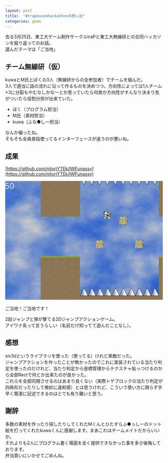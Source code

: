 ```yaml
---
layout:	post
title:	"#trapmusenhackathonの思い出"
categories:	game
---
```


去る3月25日、東工大ゲーム制作サークルtraPと東工大無線研との合同ハッカソンを振り返ってのお話。  
選んだテーマは「ご当地」

## チーム無線研（仮）
kuwaとM氏とぼくの3人（無線研からの全参加者）でチームを組んだ。  
3人で適当に話の流れに沿って作るものを決めつつ、方向性によっては1人チーム×3に分裂もやむなしかなーとか思っていたら何故か方向性がすんなり決まり気がついたら役割分担が出来ていた。

- ぼく（プログラム担当）
- M氏（素材担当）
- kuwa（ふな●しー担当）

なんか偏ったね。  
そもそも全員普段使ってるインターフェースが違うのが悪いね。

## 成果

[https://github.com/nitoriYTEk/IWFunassy](https://github.com/nitoriYTEk/IWFunassy)

![](/picture/iwfunassy.png)

ご当地！ご当地です！

2段ジャンプと弾が撃てる2Dジャンプアクションゲーム。  
アイワナ系って言うらしい（名前だけ知ってて遊んだことなし）。

## 感想
siv3dというライブラリを使った（使ってる）けれど素敵だった。  
ジャンプアクションを作ったことが無かったのでこれに実装されている当たり判定を使ったのだけれど、当たり判定から座標管理からテクスチャ貼っつけるのから全部Rectで何とか出来たのが良かった。  
これらを全部同期させるのはあまり良くない（実際トゲブロックの当たり判定が四角形だったりして微妙に違和感）とは思うけれど、こういう使い方に限らず手早く簡潔に記述できるのはとても有り難いと思う。

## 謝辞
多数の素材を作ったり探したりしてくれたMくんとひたすらふ●っしーのドット絵を打ってくれたkuwaくんに感謝します。まあこれはチームメイトだからいいか。  
それよりも2人にプログラム書く場面を全く提供できなかった事を多少後悔しております。  
弁当買いにいかせてごめんね。